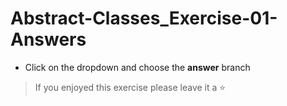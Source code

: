# Abstract-Classes_Exercise-01-Answers

- Click on the dropdown and choose the **answer** branch
> If you enjoyed this exercise please leave it a ⭐

